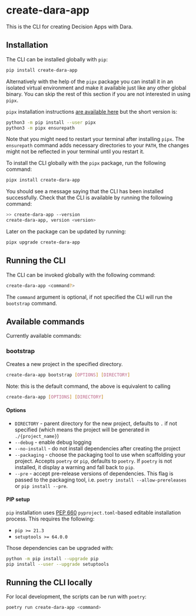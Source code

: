 # create-dara-app

This is the CLI for creating Decision Apps with Dara.

## Installation

The CLI can be installed globally with `pip`:

```bash
pip install create-dara-app
```

Alternatively with the help of the `pipx` package you can install it in an isolated virtual environment and make it available just like any other global binary. You can skip the rest of this section if you are not interested in using `pipx`.

`pipx` installation instructions [are available here](https://pypa.github.io/pipx/installation/) but the short version is:

```bash
python3 -m pip install --user pipx
python3 -m pipx ensurepath
```

Note that you might need to restart your terminal after installing `pipx`. The `ensurepath` command adds necessary directories to your `PATH`, the changes might not be reflected in your terminal until you restart it.

To install the CLI globally with the `pipx` package, run the following command:

```bash
pipx install create-dara-app
```

You should see a message saying that the CLI has been installed successfully. Check that the CLI is available by running the following command:

```bash
>> create-dara-app --version
create-dara-app, version <version>
```

Later on the package can be updated by running:

```bash
pipx upgrade create-dara-app
```

## Running the CLI

The CLI can be invoked globally with the following command:

```bash
create-dara-app <command?>
```

The `command` argument is optional, if not specified the CLI will run the `bootstrap` command.

## Available commands

Currently available commands:

### bootstrap

Creates a new project in the specified directory.

```bash
create-dara-app bootstrap [OPTIONS] [DIRECTORY]
```

Note: this is the default command, the above is equivalent to calling

```bash
create-dara-app [OPTIONS] [DIRECTORY]
```

#### Options

- `DIRECTORY` - parent directory for the new project, defaults to `.` if not specified (which means the project will be generated in `./{project_name}`)
- `--debug` - enable debug logging
- `--no-install` - do not install dependencies after creating the project
- `--packaging` - choose the packaging tool to use when scaffolding your project. Accepts `poetry` or `pip`, defaults to `poetry`. If `poetry` is not installed, it display a warning and fall back to `pip`.
- `--pre` - accept pre-release versions of dependencies. This flag is passed to the packaging tool, i.e. `poetry install --allow-prereleases` or `pip install --pre`.

#### PIP setup

`pip` installation uses [PEP 660](https://peps.python.org/pep-0660/) `pyproject.toml`-based editable installation process. This requires the following:

- `pip >= 21.3`
- `setuptools >= 64.0.0`

Those dependencies can be upgraded with:

```bash
python -m pip install --upgrade pip
pip install --user --upgrade setuptools
```

## Running the CLI locally

For local development, the scripts can be run with `poetry`:

```bash
poetry run create-dara-app <command>
```
